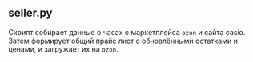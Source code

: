  ## seller.py
 
 Скрипт собирает данные о часах с маркетплейса `ozon` и сайта casio. Затем формирует общий прайс лист с обновлёнными остатками и ценами, и загружает их на `ozon`.

